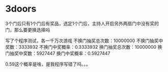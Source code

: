 # 3doors
3个门后只有1个门后有奖品，选定1个门后，主持人开启另外两扇门中没有奖的门，那么要更换选择吗

写了个程序测试，各一千万次游戏
不换门抽奖总次数：10000000
不换门抽奖中奖数：3333932
不换门中奖概率：0.3333932
换门抽奖总次数：10000000
换门抽奖中奖数：5927447
换门中奖概率：0.5927447

0.59这个概率是啥，是我程序写错了吗。。。
